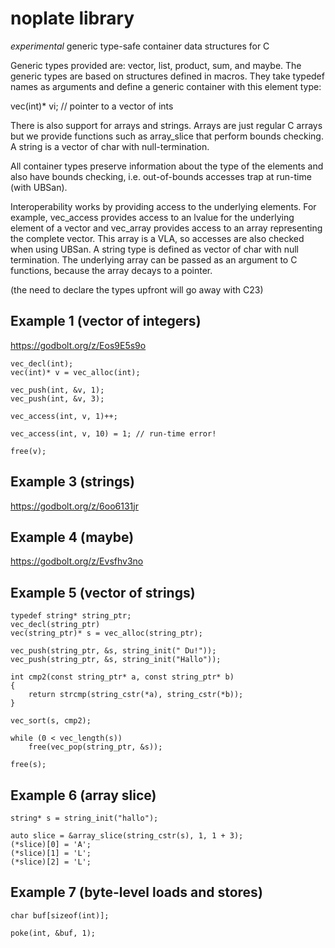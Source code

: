 
noplate library
===============

*experimental* generic type-safe container data structures for C


Generic types provided are: vector, list, product, sum, and
maybe. The generic types are based on structures defined in
macros. They take typedef names as arguments and define a
generic container with this element type:

vec(int)* vi; // pointer to a vector of ints


There is also support for arrays and strings. Arrays are just
regular C arrays but we provide functions such as array_slice
that perform bounds checking. A string is a vector of char
with null-termination.


All container types preserve information about the type of
the elements and also have bounds checking, i.e. out-of-bounds
accesses trap at run-time (with UBSan).


Interoperability works by providing access to the underlying
elements. For example, vec_access provides access to an
lvalue for the underlying element of a vector and vec_array
provides access to an array representing the complete vector.
This array is a VLA, so accesses are also checked when using
UBSan. A string type is defined as vector of char with
null termination. The underlying array can be passed as
an argument to C functions, because the array decays to
a pointer.



(the need to declare the types upfront will go away with C23)


Example 1 (vector of integers)
------------------------------

https://godbolt.org/z/Eos9E5s9o


	vec_decl(int);
	vec(int)* v = vec_alloc(int);

	vec_push(int, &v, 1);
	vec_push(int, &v, 3);

	vec_access(int, v, 1)++;

	vec_access(int, v, 10) = 1;	// run-time error!

	free(v);


Example 3 (strings)
-------------------

https://godbolt.org/z/6oo6131jr


Example 4 (maybe)
-----------------

https://godbolt.org/z/Evsfhv3no


Example 5 (vector of strings)
-----------------------------

	typedef string* string_ptr;
	vec_decl(string_ptr)
	vec(string_ptr)* s = vec_alloc(string_ptr);

	vec_push(string_ptr, &s, string_init(" Du!"));
	vec_push(string_ptr, &s, string_init("Hallo"));

	int cmp2(const string_ptr* a, const string_ptr* b)
	{
		return strcmp(string_cstr(*a), string_cstr(*b));
	}

	vec_sort(s, cmp2);

	while (0 < vec_length(s))
		free(vec_pop(string_ptr, &s));

	free(s);



Example 6 (array slice)
-----------------------

	string* s = string_init("hallo");

	auto slice = &array_slice(string_cstr(s), 1, 1 + 3);
	(*slice)[0] = 'A';
	(*slice)[1] = 'L';
	(*slice)[2] = 'L';




Example 7 (byte-level loads and stores)
---------------------------------------

	char buf[sizeof(int)];

	poke(int, &buf, 1);




